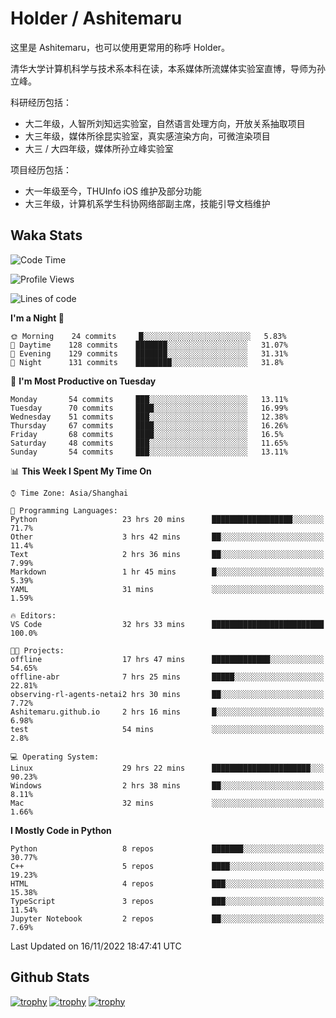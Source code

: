 # Holder / Ashitemaru

这里是 Ashitemaru，也可以使用更常用的称呼 Holder。

清华大学计算机科学与技术系本科在读，本系媒体所流媒体实验室直博，导师为孙立峰。

科研经历包括：

- 大二年级，人智所刘知远实验室，自然语言处理方向，开放关系抽取项目
- 大三年级，媒体所徐昆实验室，真实感渲染方向，可微渲染项目
- 大三 / 大四年级，媒体所孙立峰实验室

项目经历包括：

- 大一年级至今，THUInfo iOS 维护及部分功能
- 大三年级，计算机系学生科协网络部副主席，技能引导文档维护

## Waka Stats

<!--START_SECTION:waka-->
![Code Time](http://img.shields.io/badge/Code%20Time-200%20hrs%2051%20mins-blue)

![Profile Views](http://img.shields.io/badge/Profile%20Views-0-blue)

![Lines of code](https://img.shields.io/badge/From%20Hello%20World%20I%27ve%20Written-328%20Thousand%20lines%20of%20code-blue)

**I'm a Night 🦉** 

```text
🌞 Morning    24 commits     █░░░░░░░░░░░░░░░░░░░░░░░░   5.83% 
🌆 Daytime    128 commits    ███████░░░░░░░░░░░░░░░░░░   31.07% 
🌃 Evening    129 commits    ███████░░░░░░░░░░░░░░░░░░   31.31% 
🌙 Night      131 commits    ████████░░░░░░░░░░░░░░░░░   31.8%

```
📅 **I'm Most Productive on Tuesday** 

```text
Monday       54 commits     ███░░░░░░░░░░░░░░░░░░░░░░   13.11% 
Tuesday      70 commits     ████░░░░░░░░░░░░░░░░░░░░░   16.99% 
Wednesday    51 commits     ███░░░░░░░░░░░░░░░░░░░░░░   12.38% 
Thursday     67 commits     ████░░░░░░░░░░░░░░░░░░░░░   16.26% 
Friday       68 commits     ████░░░░░░░░░░░░░░░░░░░░░   16.5% 
Saturday     48 commits     ███░░░░░░░░░░░░░░░░░░░░░░   11.65% 
Sunday       54 commits     ███░░░░░░░░░░░░░░░░░░░░░░   13.11%

```


📊 **This Week I Spent My Time On** 

```text
⌚︎ Time Zone: Asia/Shanghai

💬 Programming Languages: 
Python                   23 hrs 20 mins      ██████████████████░░░░░░░   71.7% 
Other                    3 hrs 42 mins       ██░░░░░░░░░░░░░░░░░░░░░░░   11.4% 
Text                     2 hrs 36 mins       ██░░░░░░░░░░░░░░░░░░░░░░░   7.99% 
Markdown                 1 hr 45 mins        █░░░░░░░░░░░░░░░░░░░░░░░░   5.39% 
YAML                     31 mins             ░░░░░░░░░░░░░░░░░░░░░░░░░   1.59%

🔥 Editors: 
VS Code                  32 hrs 33 mins      █████████████████████████   100.0%

🐱‍💻 Projects: 
offline                  17 hrs 47 mins      █████████████░░░░░░░░░░░░   54.65% 
offline-abr              7 hrs 25 mins       █████░░░░░░░░░░░░░░░░░░░░   22.81% 
observing-rl-agents-netai2 hrs 30 mins       ██░░░░░░░░░░░░░░░░░░░░░░░   7.72% 
Ashitemaru.github.io     2 hrs 16 mins       █░░░░░░░░░░░░░░░░░░░░░░░░   6.98% 
test                     54 mins             ░░░░░░░░░░░░░░░░░░░░░░░░░   2.8%

💻 Operating System: 
Linux                    29 hrs 22 mins      ██████████████████████░░░   90.23% 
Windows                  2 hrs 38 mins       ██░░░░░░░░░░░░░░░░░░░░░░░   8.11% 
Mac                      32 mins             ░░░░░░░░░░░░░░░░░░░░░░░░░   1.66%

```

**I Mostly Code in Python** 

```text
Python                   8 repos             ███████░░░░░░░░░░░░░░░░░░   30.77% 
C++                      5 repos             ████░░░░░░░░░░░░░░░░░░░░░   19.23% 
HTML                     4 repos             ███░░░░░░░░░░░░░░░░░░░░░░   15.38% 
TypeScript               3 repos             ███░░░░░░░░░░░░░░░░░░░░░░   11.54% 
Jupyter Notebook         2 repos             ██░░░░░░░░░░░░░░░░░░░░░░░   7.69%

```



 Last Updated on 16/11/2022 18:47:41 UTC
<!--END_SECTION:waka-->

## Github Stats

[![trophy](https://github-profile-trophy.vercel.app/?username=Ashitemaru&column=7)](https://github.com/Ashitemaru)
[![trophy](https://github-readme-stats.vercel.app/api?username=Ashitemaru&show_icons=true&include_all_commits=true)](https://github.com/Ashitemaru)
[![trophy](https://github-readme-stats.vercel.app/api/top-langs/?username=Ashitemaru&layout=compact)](https://github.com/Ashitemaru)

<!--
**Ashitemaru/Ashitemaru** is a ✨ _special_ ✨ repository because its `README.md` (this file) appears on your GitHub profile.

Here are some ideas to get you started:

- 🔭 I’m currently working on ...
- 🌱 I’m currently learning ...
- 👯 I’m looking to collaborate on ...
- 🤔 I’m looking for help with ...
- 💬 Ask me about ...
- 📫 How to reach me: ...
- 😄 Pronouns: ...
- ⚡ Fun fact: ...
-->

